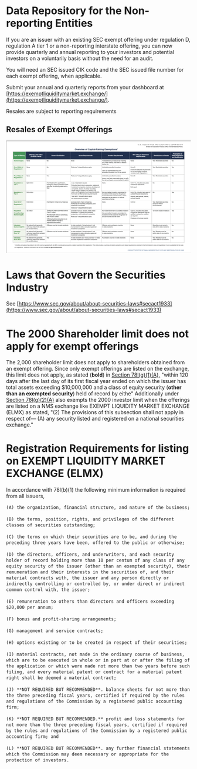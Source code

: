 # Data Repository for the Non-reporting Entities

If you are an issuer with an existing SEC exempt offering under regulation D, regulation A tier 1 or a non-reporting interstate offering, you can now provide quarterly and annual reporting to your investors and potential investors on a voluntarily basis without the need for an audit.

You will need an SEC issued CIK code and the SEC issued file number for each exempt offering, when applicable.

Submit your annual and quarterly reports from your dashboard at [https://exemptliquiditymarket.exchange/](https://exemptliquiditymarket.exchange/).

Resales are subject to reporting requirements

## Resales of Exempt Offerings

![1710762184794](image/README/1710762184794.png)

# Laws that Govern the Securities Industry

See [https://www.sec.gov/about/about-securities-laws#secact1933](https://www.sec.gov/about/about-securities-laws#secact1933)

# The 2000 Shareholder limit does not apply for exempt offerings

The 2,000 shareholder limit does not apply to shareholders obtained from an exempt offering. Since only exempt offerings are listed on the exchange, this limit does not apply, as stated (**bold**) in [Section 78l(g)(1)(A),](https://uscode.house.gov/view.xhtml?req=granuleid:USC-prelim-title15-section78l&num=0&edition=prelim) "within 120 days after the last day of its first fiscal year ended on which the issuer has total assets exceeding $10,000,000 and a class of equity security (**other than an exempted security**) held of record by eithe" Additionally under [Section 78l(g)(2)(A)](https://uscode.house.gov/view.xhtml?req=granuleid:USC-prelim-title15-section78l&num=0&edition=prelim) also exempts the 2000 investor limit when the offerings are listed on a NMS exchange like EXEMPT LIQUIDITY MARKET EXCHANGE (ELMX) as stated, "(2) The provisions of this subsection shall not apply in respect of— (A) any security listed and registered on a national securities exchange."

# Registration Requirements for listing on EXEMPT LIQUIDITY MARKET EXCHANGE (ELMX)

In accordance with 78l(b)(1) the following minimum information is required from all issuers,

    (A) the organization, financial structure, and nature of the business;

    (B) the terms, position, rights, and privileges of the different classes of securities outstanding;

    (C) the terms on which their securities are to be, and during the preceding three years have been, offered to the public or otherwise;

    (D) the directors, officers, and underwriters, and each security holder of record holding more than 10 per centum of any class of any equity security of the issuer (other than an exempted security), their remuneration and their interests in the securities of, and their material contracts with, the issuer and any person directly or indirectly controlling or controlled by, or under direct or indirect common control with, the issuer;

    (E) remuneration to others than directors and officers exceeding $20,000 per annum;

    (F) bonus and profit-sharing arrangements;

    (G) management and service contracts;

    (H) options existing or to be created in respect of their securities;

    (I) material contracts, not made in the ordinary course of business, which are to be executed in whole or in part at or after the filing of the application or which were made not more than two years before such filing, and every material patent or contract for a material patent right shall be deemed a material contract;

    (J) **NOT REQUIRED BUT RECOMMENDED**. balance sheets for not more than the three preceding fiscal years, certified if required by the rules and regulations of the Commission by a registered public accounting firm;

    (K) **NOT REQUIRED BUT RECOMMENDED.** profit and loss statements for not more than the three preceding fiscal years, certified if required by the rules and regulations of the Commission by a registered public accounting firm; and

    (L) **NOT REQUIRED BUT RECOMMENDED**. any further financial statements which the Commission may deem necessary or appropriate for the protection of investors.
